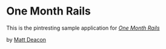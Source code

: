 # One Month Rails

This is the pintresting sample application for
[*One Month Rails*](http://onemonthrails.com)

by [Matt Deacon](http://mattdeacon.com)
